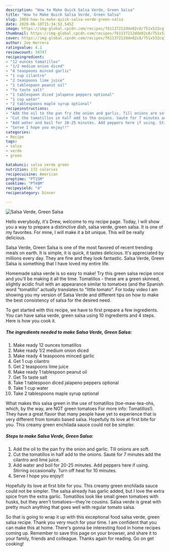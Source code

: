 ```yaml
---
description: "How to Make Quick Salsa Verde, Green Salsa"
title: "How to Make Quick Salsa Verde, Green Salsa"
slug: 2869-how-to-make-quick-salsa-verde-green-salsa
date: 2020-06-10T15:34:52.545Z
image: https://img-global.cpcdn.com/recipes/f61137212dde02c8/751x532cq70/salsa-verde-green-salsa-recipe-main-photo.jpg
thumbnail: https://img-global.cpcdn.com/recipes/f61137212dde02c8/751x532cq70/salsa-verde-green-salsa-recipe-main-photo.jpg
cover: https://img-global.cpcdn.com/recipes/f61137212dde02c8/751x532cq70/salsa-verde-green-salsa-recipe-main-photo.jpg
author: Joe Herrera
ratingvalue: 4.1
reviewcount: 34747
recipeingredient:
- "12 ounces tomatillos"
- "1/2 medium onion diced"
- "4 teaspoons minced garlic"
- "1 cup cilantro"
- "2 teaspoons lime juice"
- "1 tablespoon peanut oil"
- "To taste salt"
- "1 tablespoon diced jalapeno peppers optional"
- "1 cup water"
- "2 tablespoons maple syrup optional"
recipeinstructions:
- "Add the oil to the pan fry the onion and garlic. Till onions are soft."
- "Cut the tomatillos in half add to the onions. Sauté for 7 minutes add the cilantro and lime juice."
- "Add water and boil for 20-25 minutes. Add peppers here if using. Stirring occasionally. Turn off heat for 10 minutes."
- "Serve I hope you enjoy!!"
categories:
- Recipe
tags:
- salsa
- verde
- green

katakunci: salsa verde green 
nutrition: 172 calories
recipecuisine: American
preptime: "PT15M"
cooktime: "PT48M"
recipeyield: "4"
recipecategory: Dinner

---
```



![Salsa Verde, Green Salsa](https://img-global.cpcdn.com/recipes/f61137212dde02c8/751x532cq70/salsa-verde-green-salsa-recipe-main-photo.jpg)

Hello everybody, it's Drew, welcome to my recipe page. Today, I will show you a way to prepare a distinctive dish, salsa verde, green salsa. It is one of my favorites. For mine, I will make it a bit unique. This will be really delicious.

Salsa Verde, Green Salsa is one of the most favored of recent trending meals on earth. It is simple, it is quick, it tastes delicious. It's appreciated by millions every day. They are fine and they look fantastic. Salsa Verde, Green Salsa is something that I have loved my entire life.

Homemade salsa verde is so easy to make! Try this green salsa recipe once and you&#39;ll be making it all the time. Tomatillos - these are a green skinned, slightly acidic fruit with an appearance similar to tomatoes (and the Spanish word &#34;tomatillo&#34; actually translates to &#34;little tomato&#34;. For today video I am showing you my version of Salsa Verde and different tips on how to make the best consistency of salsa for the desired need.


To get started with this recipe, we have to first prepare a few ingredients. You can have salsa verde, green salsa using 10 ingredients and 4 steps. Here is how you cook it.

<!--inarticleads1-->

##### The ingredients needed to make Salsa Verde, Green Salsa:

1. Make ready 12 ounces tomatillos
1. Make ready 1/2 medium onion diced
1. Make ready 4 teaspoons minced garlic
1. Get 1 cup cilantro
1. Get 2 teaspoons lime juice
1. Make ready 1 tablespoon peanut oil
1. Get To taste salt
1. Take 1 tablespoon diced jalapeno peppers optional
1. Take 1 cup water
1. Take 2 tablespoons maple syrup optional


What makes this salsa green in the use of tomatillos (toe-maw-tea-ohs, which, by the way, are NOT green tomatoes For more info: Tomatillos!). They have a great flavor that many people have yet to experience that is very different from tomato based salsa. Hopefully its love at first bite for you. This creamy green enchilada sauce could not be simpler. 

<!--inarticleads2-->

##### Steps to make Salsa Verde, Green Salsa:

1. Add the oil to the pan fry the onion and garlic. Till onions are soft.
1. Cut the tomatillos in half add to the onions. Sauté for 7 minutes add the cilantro and lime juice.
1. Add water and boil for 20-25 minutes. Add peppers here if using. Stirring occasionally. Turn off heat for 10 minutes.
1. Serve I hope you enjoy!!


Hopefully its love at first bite for you. This creamy green enchilada sauce could not be simpler. The salsa already has garlic added, but I love the extra spice from the extra garlic. Tomatillos look like small green tomatoes with husks, but they aren&#39;t tomatoes—they&#39;re cousins. Salsa verde is great with pretty much anything that goes well with regular tomato salsa. 

So that is going to wrap it up with this exceptional food salsa verde, green salsa recipe. Thank you very much for your time. I am confident that you can make this at home. There's gonna be interesting food in home recipes coming up. Remember to save this page on your browser, and share it to your family, friends and colleague. Thanks again for reading. Go on get cooking!
